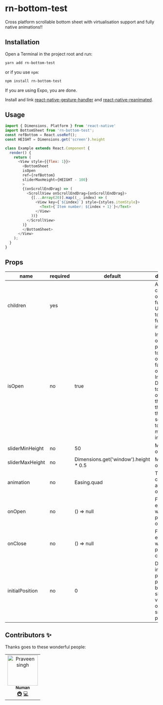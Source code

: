 # rn-bottom-test

Cross platform scrollable bottom sheet with virtualisation support and fully native animations!!

<!-- | ![](media/bottom1.gif)|
| :--------------------:| -->

## Installation

Open a Terminal in the project root and run:

```sh
yarn add rn-bottom-test
```

or if you use `npm`:

```sh
npm install rn-bottom-test
```

If you are using Expo, you are done.

Install and link [react-native-gesture-handler](https://kmagiera.github.io/react-native-gesture-handler/docs/getting-started.html) and [react-native-reanimated](https://github.com/kmagiera/react-native-reanimated).

## Usage

```javascript
import { Dimensions, Platform } from 'react-native'
import BottomSheet from 'rn-bottom-test';
const refBottom = React.useRef();
const HEIGHT = Dimensions.get('screen').height

class Example extends React.Component {
  render() {
    return (
      <View style={{flex: 1}}>
        <BottomSheet 
        isOpen
        ref={refBottom}
        sliderMaxHeight={HEIGHT - 100}
        >
        {(onScrollEndDrag) => (
          <ScrollView onScrollEndDrag={onScrollEndDrag}>
            {[...Array(20)].map((_, index) => (
              <View key={`${index}`} style={styles.itemStyle}>
                <Text>{`Item number: ${index + 1}`}</Text>
              </View>
            ))}
          </ScrollView>
        )}
        </BottomSheet>
      </View>
    );
  }
}
```

## Props

| name                         | required | default   | description                                                                                                                                                                                                                                                                    |
| ---------------------------- | -------- | --------- | ------------------------------------------------------------------------------------------------------------------------------------------------------------------------------------------------------------------------------------------------------------------------------ |
| children              | yes       | <View />         | A component or a render function. Use toggleSlider function instead 
| isOpen              | no       | true         | Initial state of the panel; true to render it opened, false otherwise. Important: Do not try to open/close the panel througth this prop, see togglePanel method instead                                                                                                                    
| sliderMinHeight              | no       | 50         | Min height of the panel
| sliderMaxHeight              | no       | Dimensions.get('window').height * 0.5         | Max height of the panel
| animation              | no       | Easing.quad         | The close/open animation of the panel
| onOpen              | no       | () => null        | Function to execute when the panel is opened
| onClose              | no       | () => null        | Function to execute when the panel is closed
| initialPosition              | no       | 0         | Determines initial position point of bottom sheet. The value outside of snap points. 

## Contributors ✨

Thanks goes to these wonderful people:

<!-- ALL-CONTRIBUTORS-LIST:START - Do not remove or modify this section -->
<!-- prettier-ignore -->
<table>
  <tr>
    <td align="center"><a href="https://github.com/Moonubanna"><img src="https://avatars.githubusercontent.com/u/17289834?v=4" width="100px;" alt="Praveen singh"/><br /><sub><b>Numan</b></sub></a><br /><a href="#infra-Numan" title="Infrastructure (Hosting, Build-Tools, etc)">🚇</a> <a href="https://github.com/Moonubanna" title="Code">💻</a></td>
  </tr>
</table>

<!-- ALL-CONTRIBUTORS-LIST:END -->
